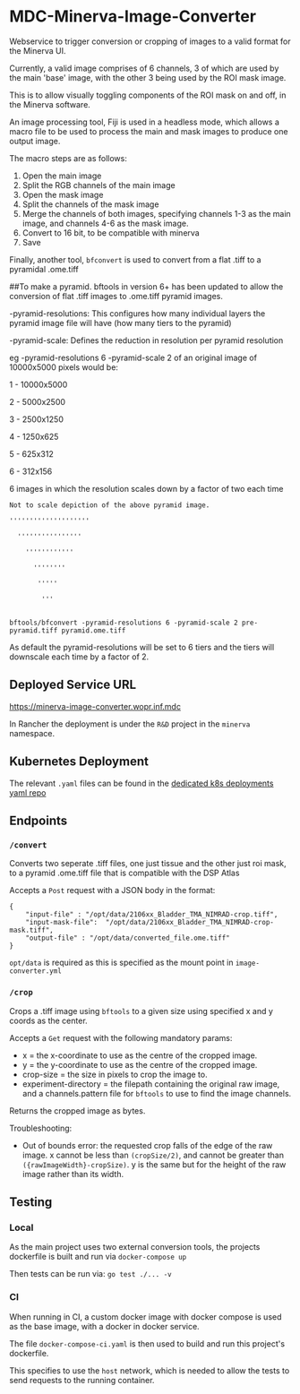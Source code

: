 # MDC-Minerva-Image-Converter

Webservice to trigger conversion or cropping of images to a valid format for the Minerva UI.

Currently, a valid image comprises of 6 channels, 3 of which are used by the main 'base' image, with the other 3 being used by the ROI mask image.

This is to allow visually toggling components of the ROI mask on and off, in the Minerva software.

An image processing tool, Fiji is used in a headless mode, which allows a macro file to be used to process the main and mask images to produce one output image.

The macro steps are as follows:

1) Open the main image
2) Split the RGB channels of the main image
3) Open the mask image
4) Split the channels of the mask image
5) Merge the channels of both images, specifying channels 1-3 as the main image, and channels 4-6 as the mask image.
6) Convert to 16 bit, to be compatible with minerva
7) Save

Finally, another tool, `bfconvert` is used to convert from a flat .tiff to a pyramidal .ome.tiff 

##To make a pyramid.
bftools in version 6+ has been updated to allow the conversion of flat .tiff images to .ome.tiff pyramid images.

-pyramid-resolutions: This configures how many individual layers the pyramid image file will have (how many tiers to the pyramid)

-pyramid-scale: Defines the reduction in resolution per pyramid resolution

eg -pyramid-resolutions 6 -pyramid-scale 2 of an original image of 10000x5000 pixels would be:

1 - 10000x5000

2 - 5000x2500

3 - 2500x1250

4 - 1250x625

5 - 625x312

6 - 312x156

6 images in which the resolution scales down by a factor of two each time
```
Not to scale depiction of the above pyramid image.

''''''''''''''''''''

  ''''''''''''''''

    ''''''''''''

      ''''''''

       '''''

        '''
        
```
```
bftools/bfconvert -pyramid-resolutions 6 -pyramid-scale 2 pre-pyramid.tiff pyramid.ome.tiff
```
As default the pyramid-resolutions will be set to 6 tiers and the tiers will downscale each time by a factor of 2.

## Deployed Service URL

https://minerva-image-converter.wopr.inf.mdc

In Rancher the deployment is under the `R&D` project in the `minerva` namespace.

## Kubernetes Deployment

The relevant `.yaml` files can be found in the [dedicated k8s deployments yaml repo](https://gitlab.mdcatapult.io/devops/kubernetes-deployments-yaml)

## Endpoints

### `/convert`
Converts two seperate .tiff files, one just tissue and the other just roi mask, to a pyramid .ome.tiff file that is 
compatible with the DSP Atlas

Accepts a `Post` request with a JSON body in the format:


```
{
    "input-file" : "/opt/data/2106xx_Bladder_TMA_NIMRAD-crop.tiff",
    "input-mask-file":  "/opt/data/2106xx_Bladder_TMA_NIMRAD-crop-mask.tiff",
    "output-file" : "/opt/data/converted_file.ome.tiff"
}
```

`opt/data` is required as this is specified as the mount point in `image-converter.yml`

### `/crop`
Crops a .tiff image using `bftools` to a given size using specified x and y coords as the center.

Accepts a `Get` request with the following mandatory params:

- x = the x-coordinate to use as the centre of the cropped image. 
- y = the y-coordinate to use as the centre of the cropped image.
- crop-size = the size in pixels to crop the image to.
- experiment-directory = the filepath containing the original raw image, and a channels.pattern file for `bftools` to use to find the image channels.

Returns the cropped image as bytes.

Troubleshooting:

- Out of bounds error: the requested crop falls of the edge of the raw image. x cannot be less than `(cropSize/2)`, and cannot be greater than `({rawImageWidth}-cropSize)`. y is the same but for the height of the raw image rather than its width.

## Testing

### Local

As the main project uses two external conversion tools, the projects dockerfile is built and run via `docker-compose up`

Then tests can be run via:
`go test ./... -v`

### CI 

When running in CI, a custom docker image with docker compose is used as the base image, with a docker in docker service.

The file `docker-compose-ci.yaml` is then used to build and run this project's dockerfile.

This specifies to use the `host` network, which is needed to allow the tests to send requests to the running container.
